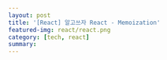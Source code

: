 ```yaml
---
layout: post
title: '[React] 알고쓰자 React - Memoization'
featured-img: react/react.png
category: [tech, react]
summary:
---
```

